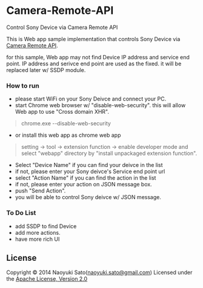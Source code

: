 Camera-Remote-API
=================

Control Sony Device via Camera Remote API

This is Web app sample implementation that controls Sony Device via [Camera Remote API](http://developer.sony.com/develop/cameras/).

for this sample, Web app may not find Device IP address and service end point. IP address and serivce end point are used as the fixed. it will be replaced later w/ SSDP module.

### How to run
* please start WiFi on your Sony Deivce and connect your PC.
* start Chrome web browser w/ "disable-web-security". this will allow Web app to use "Cross domain XHR".
> chrome.exe --disable-web-security
* or install this web app as chrome web app
> setting -> tool -> extension function -> enable developer mode and select "webapp" directory by "install unpackaged extension function". 
* Select "Device Name" if you can find your deivce in the list
* if not, please enter your Sony deivce's Service end point url
* select "Action Name" if you can find the action in the list
* if not, please enter your action on JSON message box.
* push "Send Action".
* you will be able to control Sony deivce w/ JSON message.

### To Do List
* add SSDP to find Device
* add more actions.
* have more rich UI

License
----------
Copyright &copy; 2014 Naoyuki Sato(naoyuki.sato@gmail.com)
Licensed under the [Apache License, Version 2.0](http://www.apache.org/licenses/LICENSE-2.0)  
